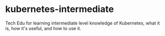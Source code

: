 # kubernetes-intermediate
Tech Edu for learning intermediate level knowledge of Kubernetes, what it is, how it's useful, and how to use it.
